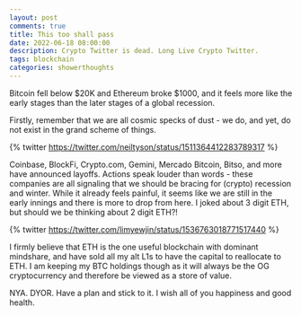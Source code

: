 ```yaml
---
layout: post
comments: true
title: This too shall pass
date: 2022-06-18 08:00:00
description: Crypto Twitter is dead. Long Live Crypto Twitter.
tags: blockchain
categories: showerthoughts
---
```


Bitcoin fell below $20K and Ethereum broke $1000, and it feels more like the early stages than the later stages of a global recession.

Firstly, remember that we are all cosmic specks of dust - we do, and yet, do not exist in the grand scheme of things.

{% twitter https://twitter.com/neiltyson/status/1511364412283789317 %}

Coinbase, BlockFi, Crypto.com, Gemini, Mercado Bitcoin, Bitso, and more have announced layoffs. Actions speak louder than words - these companies are all signaling that we should be bracing for (crypto) recession and winter. While it already feels painful, it seems like we are still in the early innings and there is more to drop from here. I joked about 3 digit ETH, but should we be thinking about 2 digit ETH?!

{% twitter https://twitter.com/limyewjin/status/1536763018771517440 %}

I firmly believe that ETH is the one useful blockchain with dominant mindshare, and have sold all my alt L1s to have the capital to reallocate to ETH. I am keeping my BTC holdings though as it will always be the OG cryptocurrency and therefore be viewed as a store of value.

NYA. DYOR. Have a plan and stick to it. I wish all of you happiness and good health.
